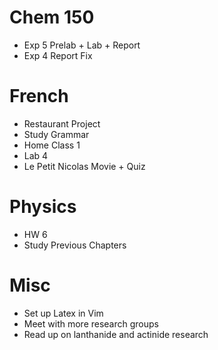 # Chem 150

- Exp 5 Prelab + Lab + Report
- Exp 4 Report Fix

# French

- Restaurant Project
- Study Grammar
- Home Class 1
- Lab 4
- Le Petit Nicolas Movie + Quiz

# Physics

- HW 6
- Study Previous Chapters

# Misc

- Set up Latex in Vim
- Meet with more research groups
- Read up on lanthanide and actinide research
